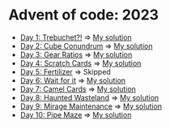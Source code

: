 # Advent of code: 2023

- [Day 1: Trebuchet?!](https://adventofcode.com/2023/day/1) =>
  [My solution](1)
- [Day 2: Cube Conundrum](https://adventofcode.com/2023/day/2) =>
  [My solution](2)
- [Day 3: Gear Ratios](https://adventofcode.com/2023/day/3) =>
  [My solution](3)
- [Day 4: Scratch Cards](https://adventofcode.com/2023/day/4) =>
  [My solution](4)
- [Day 5: Fertilizer](https://adventofcode.com/2023/day/5) =>
  Skipped
- [Day 6: Wait for it](https://adventofcode.com/2023/day/6) =>
  [My solution](6)
- [Day 7: Camel Cards](https://adventofcode.com/2023/day/7) =>
  [My solution](7)
- [Day 8: Haunted Wasteland](https://adventofcode.com/2023/day/8) =>
  [My solution](8)
- [Day 9: Mirage Maintenance](https://adventofcode.com/2023/day/9) =>
  [My solution](9)
- [Day 10: Pipe Maze](https://adventofcode.com/2023/day/10) =>
  [My solution](10)
